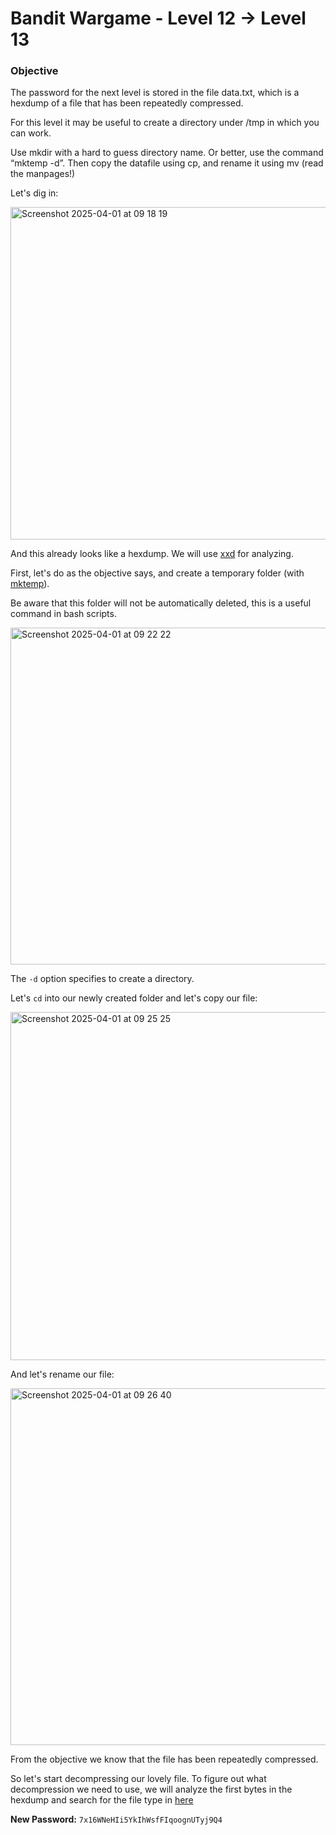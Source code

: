 # Bandit Wargame - Level 12 -> Level 13

### Objective
The password for the next level is stored in the file data.txt, which is a hexdump of a file that has been repeatedly compressed.

For this level it may be useful to create a directory under /tmp in which you can work. 

Use mkdir with a hard to guess directory name. Or better, use the command “mktemp -d”. Then copy the datafile using cp, and rename it using mv (read the manpages!)

Let's dig in:

<img width="532" alt="Screenshot 2025-04-01 at 09 18 19" src="https://github.com/user-attachments/assets/d7f02adc-eaa9-4afe-a399-155d850581cc" />

And this already looks like a hexdump. We will use [xxd](https://man.archlinux.org/man/xxd.1.en) for analyzing.

First, let's do as the objective says, and create a temporary folder (with [mktemp](https://en.wikipedia.org/wiki/Mktemp)). 

Be aware that this folder will not be automatically deleted, this is a useful command in bash scripts.

<img width="539" alt="Screenshot 2025-04-01 at 09 22 22" src="https://github.com/user-attachments/assets/e1b7c9d4-4b3c-42ba-8b37-2e50d1c2f534" />

The `-d` option specifies to create a directory.

Let's `cd` into our newly created folder and let's copy our file:

<img width="557" alt="Screenshot 2025-04-01 at 09 25 25" src="https://github.com/user-attachments/assets/19dff904-6481-4e46-86e0-d0f939f09de5" />

And let's rename our file:

<img width="571" alt="Screenshot 2025-04-01 at 09 26 40" src="https://github.com/user-attachments/assets/9b52f249-48ca-4080-b5c2-f80ad6e8eec8" />

From the objective we know that the file has been repeatedly compressed.

So let's start decompressing our lovely file. To figure out what decompression we need to use, we will analyze the first bytes in the hexdump and search for the file type in [here](https://en.wikipedia.org/wiki/List_of_file_signatures)



**New Password:** `7x16WNeHIi5YkIhWsfFIqoognUTyj9Q4`

